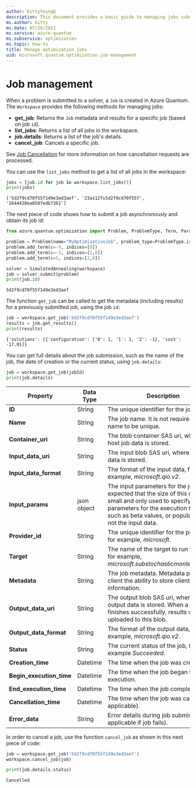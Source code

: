 ```yaml
---
author: KittyYeungQ
description: This document provides a basic guide to managing jobs submitted for solving optimization problems in Azure Quantum using Python.
ms.author: kitty
ms.date: 07/26/2021
ms.service: azure-quantum
ms.subservice: optimization
ms.topic: how-to
title: Manage optimization jobs
uid: microsoft.quantum.optimization.job-management
---
```


# Job management

When a problem is submitted to a solver, a `Job` is created in Azure Quantum. The `Workspace` provides the following methods for managing jobs:

- **get_job**: Returns the `Job` metadata and results for a specific job
    (based on job `id`).
- **list_jobs**: Returns a list of all jobs in the workspace.
- **job.details**: Returns a list of the job's details.
- **cancel_job**: Cancels a specific job.

See [Job Cancellation](xref:microsoft.quantum.azure-quantum-overview#job-cancellation) for more information on how cancellation requests are processed.

You can use the `list_jobs` method to get a list of all jobs in the workspace:

```py
jobs = [job.id for job in workspace.list_jobs()]
print(jobs)
```

```output
['5d2f9cd70f55f149e3ed3aef', '23as12fs5d2f9cd70f55f', '1644428ea8507edb7361']
```

The next piece of code shows how to submit a job asynchronously and obtain its job id:

```py
from azure.quantum.optimization import Problem, ProblemType, Term, ParallelTempering, SimulatedAnnealing

problem = Problem(name="MyOptimizationJob", problem_type=ProblemType.ising)
problem.add_term(c=-9, indices=[0])
problem.add_term(c=-3, indices=[1,0])
problem.add_term(c=5, indices=[2,0])

solver = SimulatedAnnealing(workspace)
job = solver.submit(problem)
print(job.id)
```

```output
5d2f9cd70f55f149e3ed3aef
```

The function `get_job` can be called to get the metadata (including results) for a previously submitted job, using the job `id`:

```py
job = workspace.get_job('5d2f9cd70f55f149e3ed3aef')
results = job.get_results()
print(results)
```

```output
{'solutions': [{'configuration': {'0': 1, '1': 1, '2': -1}, 'cost': -17.0}]}
```

You can get full details about the job submission, such as the name of the job, the date of creation or the current status, using `job.details`:

```py
job = workspace.get_job(jobId)
print(job.details)
```

|Property|Data Type| Description|
|-----|----|----|
|**ID**|String|The unique identifier for the job. |
|**Name**|String| The job name. It is not required for the name to be unique. |
|**Container_uri**|String| The blob container SAS uri, where the host job data is stored.|
|**Input_data_uri**|String| The input blob SAS uri, where the input data is stored.|
|**Input_data_format**|String| The format of the input data, for example, _microsoft.qio.v2_.|
|**Input_params**|json object| The input parameters for the job. It is expected that the size of this object is small and only used to specify parameters for the execution target, such as beta values, or population size, not the input data.|
|**Provider_id**|String| The unique identifier for the provider, for example, _microsoft_.|
|**Target**|String| The name of the target to run the job, for example, _microsoft.substochasticmontecarlo.cpu_.|
|**Metadata**|String| The job metadata. Metadata provides client the ability to store client-specific information.|
|**Output_data_uri**|String| The output blob SAS uri, where the output data is stored. When a job finishes successfully, results will be uploaded to this blob.|
|**Output_data_format**|String| The format of the output data, for example, _microsoft.qio.v2_.|
|**Status**|String| The current status of the job, for example _Succeeded_.|
|**Creation_time**|Datetime| The time when the job was created.|
|**Begin_execution_time**|Datetime| The time when the job began the execution.|
|**End_execution_time**|Datetime| The time when the job completed.|
|**Cancellation_time**|Datetime| The time when the job was cancelled (if applicable).|
|**Error_data**|String| Error details during job submission (only applicable if job fails).|

In order to cancel a job, use the function `cancel_job` as shown in this next piece of code:

```py
job = workspace.get_job('5d2f9cd70f55f149e3ed3aef')
workspace.cancel_job(job)

print(job.details.status)
```

```output
Cancelled
```
